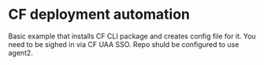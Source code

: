 CF deployment automation
========================

Basic example that installs CF CLI package and creates config file for it. You need to be sighed in via CF UAA SSO.
Repo shuld be configured to use agent2.
